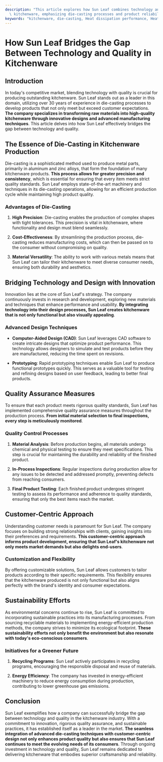 ```yaml
---
description: "This article explores how Sun Leaf combines technology and quality to produce exceptional\
  \ kitchenware, emphasizing die-casting processes and product reliability."
keywords: "kitchenware, die-casting, Heat dissipation performance, Heat dissipation structure"
---
```

# How Sun Leaf Bridges the Gap Between Technology and Quality in Kitchenware

## Introduction

In today's competitive market, blending technology with quality is crucial for producing outstanding kitchenware. Sun Leaf stands out as a leader in this domain, utilizing over 30 years of experience in die-casting processes to develop products that not only meet but exceed customer expectations. **The company specializes in transforming raw materials into high-quality kitchenware through innovative designs and advanced manufacturing techniques**. This article delves into how Sun Leaf effectively bridges the gap between technology and quality.

## The Essence of Die-Casting in Kitchenware Production

Die-casting is a sophisticated method used to produce metal parts, primarily in aluminum and zinc alloys, that form the foundation of many kitchenware products. **This process allows for greater precision and consistency**, which is essential for ensuring that every item meets strict quality standards. Sun Leaf employs state-of-the-art machinery and techniques in its die-casting operations, allowing for an efficient production cycle while maintaining high product quality.

### Advantages of Die-Casting

1. **High Precision**: Die-casting enables the production of complex shapes with tight tolerances. This precision is vital in kitchenware, where functionality and design must blend seamlessly.
   
2. **Cost-Effectiveness**: By streamlining the production process, die-casting reduces manufacturing costs, which can then be passed on to the consumer without compromising on quality.

3. **Material Versatility**: The ability to work with various metals means that Sun Leaf can tailor their kitchenware to meet diverse consumer needs, ensuring both durability and aesthetics.

## Bridging Technology and Design with Innovation

Innovation lies at the core of Sun Leaf's strategy. The company continuously invests in research and development, exploring new materials and techniques that enhance performance and usability. **By integrating technology into their design processes, Sun Leaf creates kitchenware that is not only functional but also visually appealing**.

### Advanced Design Techniques

- **Computer-Aided Design (CAD)**: Sun Leaf leverages CAD software to create intricate designs that optimize product performance. This technology allows designers to simulate and test products before they are manufactured, reducing the time spent on revisions.

- **Prototyping**: Rapid prototyping techniques enable Sun Leaf to produce functional prototypes quickly. This serves as a valuable tool for testing and refining designs based on user feedback, leading to better final products.

## Quality Assurance Measures

To ensure that each product meets rigorous quality standards, Sun Leaf has implemented comprehensive quality assurance measures throughout the production process. **From initial material selection to final inspections, every step is meticulously monitored**.

### Quality Control Processes

1. **Material Analysis**: Before production begins, all materials undergo chemical and physical testing to ensure they meet specifications. This step is crucial for maintaining the durability and reliability of the finished product.

2. **In-Process Inspections**: Regular inspections during production allow for any issues to be detected and addressed promptly, preventing defects from reaching consumers.

3. **Final Product Testing**: Each finished product undergoes stringent testing to assess its performance and adherence to quality standards, ensuring that only the best items reach the market.

## Customer-Centric Approach

Understanding customer needs is paramount for Sun Leaf. The company focuses on building strong relationships with clients, gaining insights into their preferences and requirements. **This customer-centric approach informs product development, ensuring that Sun Leaf's kitchenware not only meets market demands but also delights end-users**.

### Customization and Flexibility

By offering customizable solutions, Sun Leaf allows customers to tailor products according to their specific requirements. This flexibility ensures that the kitchenware produced is not only functional but also aligns perfectly with the brand's identity and consumer expectations.

## Sustainability Efforts

As environmental concerns continue to rise, Sun Leaf is committed to incorporating sustainable practices into its manufacturing processes. From sourcing recyclable materials to implementing energy-efficient production methods, the company strives to minimize its ecological footprint. **These sustainability efforts not only benefit the environment but also resonate with today's eco-conscious consumers**.

### Initiatives for a Greener Future

1. **Recycling Programs**: Sun Leaf actively participates in recycling programs, encouraging the responsible disposal and reuse of materials.

2. **Energy Efficiency**: The company has invested in energy-efficient machinery to reduce energy consumption during production, contributing to lower greenhouse gas emissions.

## Conclusion

Sun Leaf exemplifies how a company can successfully bridge the gap between technology and quality in the kitchenware industry. With a commitment to innovation, rigorous quality assurance, and sustainable practices, it has established itself as a leader in the market. **The seamless integration of advanced die-casting techniques with customer-centric design not only enhances product quality but also ensures that Sun Leaf continues to meet the evolving needs of its consumers**. Through ongoing investment in technology and quality, Sun Leaf remains dedicated to delivering kitchenware that embodies superior craftsmanship and reliability.
